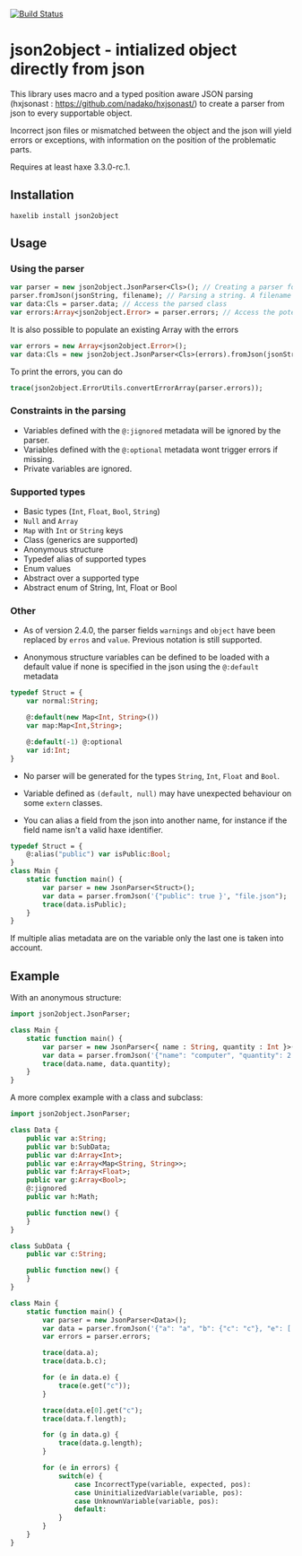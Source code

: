 [![Build Status](https://travis-ci.org/elnabo/json2object.svg?branch=master)](https://travis-ci.org/elnabo/json2object)

# json2object - intialized object directly from json

This library uses macro and a typed position aware JSON parsing (hxjsonast : <https://github.com/nadako/hxjsonast/>) to create a parser from json to every supportable object.

Incorrect json files or mismatched between the object and the json will yield errors or exceptions, with information on the position of the problematic parts.

Requires at least haxe 3.3.0-rc.1.

## Installation

```
haxelib install json2object
```

## Usage

### Using the parser
```haxe
var parser = new json2object.JsonParser<Cls>(); // Creating a parser for Cls class
parser.fromJson(jsonString, filename); // Parsing a string. A filename is specified for errors management
var data:Cls = parser.data; // Access the parsed class
var errors:Array<json2object.Error> = parser.errors; // Access the potential errors yield during the parsing
```

It is also possible to populate an existing Array with the errors
```haxe
var errors = new Array<json2object.Error>();
var data:Cls = new json2object.JsonParser<Cls>(errors).fromJson(jsonString, filename);
```

To print the errors, you can do
```haxe
trace(json2object.ErrorUtils.convertErrorArray(parser.errors));
```

### Constraints in the parsing

- Variables defined with the `@:jignored` metadata will be ignored by the parser.
- Variables defined with the `@:optional` metadata wont trigger errors if missing.
- Private variables are ignored.

### Supported types

- Basic types (`Int`, `Float`, `Bool`, `String`)
- `Null` and `Array`
- `Map` with `Int` or `String` keys
- Class (generics are supported)
- Anonymous structure
- Typedef alias of supported types
- Enum values
- Abstract over a supported type
- Abstract enum of String, Int, Float or Bool

### Other

- As of version 2.4.0, the parser fields `warnings` and `object` have been replaced by `erros` and `value`. Previous notation is still supported.

- Anonymous structure variables can be defined to be loaded with a default value if none is specified in the json using the `@:default` metadata
```haxe
typedef Struct = {
	var normal:String;

	@:default(new Map<Int, String>())
	var map:Map<Int,String>;

	@:default(-1) @:optional
	var id:Int;
}
```

- No parser will be generated for the types `String`, `Int`, `Float` and `Bool`.

- Variable defined as `(default, null)` may have unexpected behaviour on some `extern` classes.

- You can alias a field from the json into another name, for instance if the field name isn't a valid haxe identifier.
```haxe
typedef Struct = {
	@:alias("public") var isPublic:Bool;
}
class Main {
	static function main() {
		var parser = new JsonParser<Struct>();
		var data = parser.fromJson('{"public": true }', "file.json");
		trace(data.isPublic);
	}
}
```
If multiple alias metadata are on the variable only the last one is taken into account.

## Example

With an anonymous structure:
```haxe
import json2object.JsonParser;

class Main {
	static function main() {
		var parser = new JsonParser<{ name : String, quantity : Int }>();
		var data = parser.fromJson('{"name": "computer", "quantity": 2 }', "file.json");
		trace(data.name, data.quantity);
	}
}
```

A more complex example with a class and subclass:
```haxe
import json2object.JsonParser;

class Data {
	public var a:String;
	public var b:SubData;
	public var d:Array<Int>;
	public var e:Array<Map<String, String>>;
	public var f:Array<Float>;
	public var g:Array<Bool>;
	@:jignored
	public var h:Math;

	public function new() {
	}
}

class SubData {
	public var c:String;

	public function new() {
	}
}

class Main {
	static function main() {
		var parser = new JsonParser<Data>();
		var data = parser.fromJson('{"a": "a", "b": {"c": "c"}, "e": [ { "c": "1" }, { "c": "2" } ], "f": [], "g": [ true ] }', "file.json");
		var errors = parser.errors;

		trace(data.a);
		trace(data.b.c);

		for (e in data.e) {
			trace(e.get("c"));
		}

		trace(data.e[0].get("c");
		trace(data.f.length);

		for (g in data.g) {
			trace(data.g.length);
		}

		for (e in errors) {
			switch(e) {
				case IncorrectType(variable, expected, pos):
				case UninitializedVariable(variable, pos):
				case UnknownVariable(variable, pos):
				default:
			}
		}
	}
}
```
